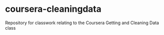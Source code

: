 coursera-cleaningdata
=====================

Repository for classwork relating to the Coursera Getting and Cleaning Data class
